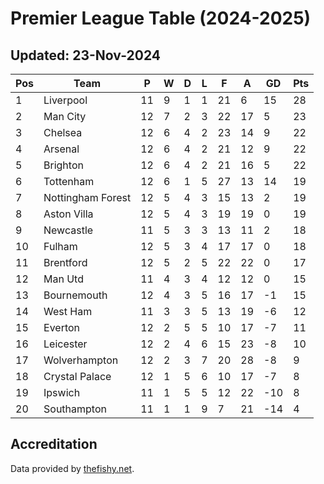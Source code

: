 # Premier League Table (2024-2025)
## Updated: 23-Nov-2024

| Pos | Team | P | W | D | L | F | A | GD | Pts |
| --- | --- | --- | --- | --- | --- | --- | --- | --- | --- |
| 1 | Liverpool | 11 | 9 | 1 | 1 | 21 | 6 | 15 | 28 |
| 2 | Man City | 12 | 7 | 2 | 3 | 22 | 17 | 5 | 23 |
| 3 | Chelsea | 12 | 6 | 4 | 2 | 23 | 14 | 9 | 22 |
| 4 | Arsenal | 12 | 6 | 4 | 2 | 21 | 12 | 9 | 22 |
| 5 | Brighton | 12 | 6 | 4 | 2 | 21 | 16 | 5 | 22 |
| 6 | Tottenham | 12 | 6 | 1 | 5 | 27 | 13 | 14 | 19 |
| 7 | Nottingham Forest | 12 | 5 | 4 | 3 | 15 | 13 | 2 | 19 |
| 8 | Aston Villa | 12 | 5 | 4 | 3 | 19 | 19 | 0 | 19 |
| 9 | Newcastle | 11 | 5 | 3 | 3 | 13 | 11 | 2 | 18 |
| 10 | Fulham | 12 | 5 | 3 | 4 | 17 | 17 | 0 | 18 |
| 11 | Brentford | 12 | 5 | 2 | 5 | 22 | 22 | 0 | 17 |
| 12 | Man Utd | 11 | 4 | 3 | 4 | 12 | 12 | 0 | 15 |
| 13 | Bournemouth | 12 | 4 | 3 | 5 | 16 | 17 | -1 | 15 |
| 14 | West Ham | 11 | 3 | 3 | 5 | 13 | 19 | -6 | 12 |
| 15 | Everton | 12 | 2 | 5 | 5 | 10 | 17 | -7 | 11 |
| 16 | Leicester | 12 | 2 | 4 | 6 | 15 | 23 | -8 | 10 |
| 17 | Wolverhampton | 12 | 2 | 3 | 7 | 20 | 28 | -8 | 9 |
| 18 | Crystal Palace | 12 | 1 | 5 | 6 | 10 | 17 | -7 | 8 |
| 19 | Ipswich | 11 | 1 | 5 | 5 | 12 | 22 | -10 | 8 |
| 20 | Southampton | 11 | 1 | 1 | 9 | 7 | 21 | -14 | 4 |

## Accreditation 

Data provided by [thefishy.net](https://www.thefishy.net/).